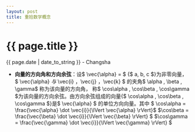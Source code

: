 ```yaml
---
layout: post
title: 重拾数学概念
---
```


{{ page.title }}
================

<p class="meta">{{ page.date | date_to_string }} - Changsha</p>

+ **向量的方向角和方向余弦**：设$ \vec{\alpha} = $ {$ a, b, c $}为非零向量， $ \vec{\alpha} $与$ \vec{i} ，\vec{j} ，\vec{k} $ 的夹角$ \alpha , \beta , \gamma$ 称为该向量的方向角，
称$ \cos\alpha , \cos\beta , \cos\gamma $为该向量的方向余弦。由方向余弦组成的向量{$ \cos\alpha , \cos\beta , \cos\gamma $}是$ \vec{\alpha} $ 的单位方向向量。其中
$ \cos\alpha = \frac{\vec{\alpha} \dot \vec{i}}{\lVert \vec{\alpha} \rVert}$
$\cos\beta = \frac{\vec{\beta} \dot \vec{i}}{\lVert \vec{\beta} \rVert} $
$\cos\gamma = \frac{\vec{\gamma} \dot \vec{i}}{\lVert \vec{\gamma} \rVert} $